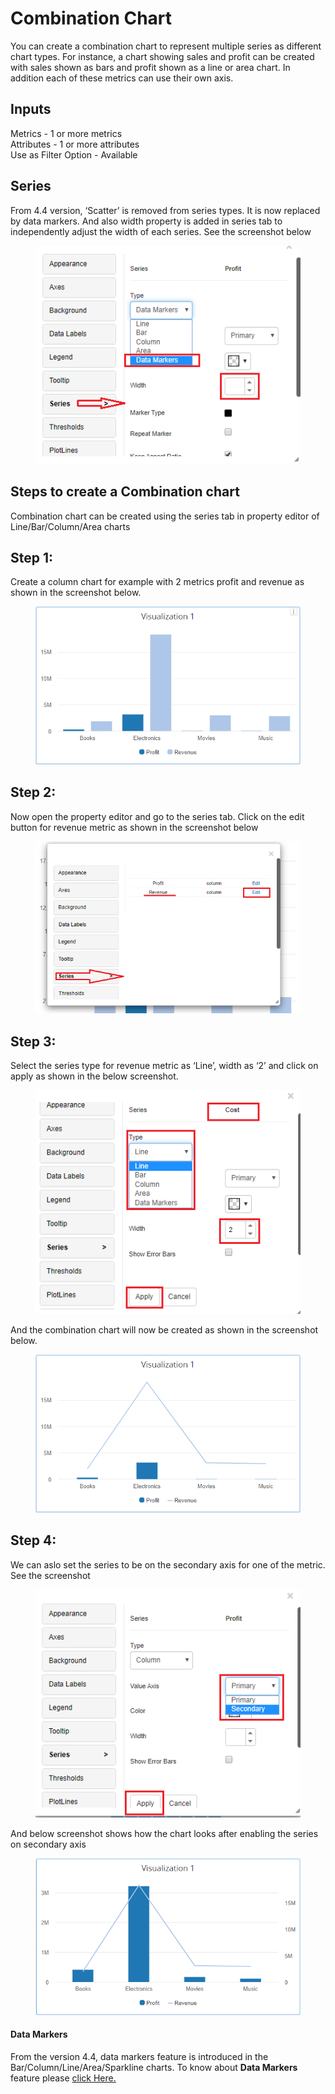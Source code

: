 # Combination Chart

You can create a combination chart to represent multiple series as different chart types. For instance, a chart showing sales and profit can be created with sales shown as bars and profit shown as a line or area chart. In addition each of these metrics can use their own axis.

## Inputs <a href="#inputs" id="inputs"></a>

Metrics - 1 or more metrics\
Attributes - 1 or more attributes\
Use as Filter Option - Available

## Series <a href="#series" id="series"></a>

From 4.4 version, ‘Scatter’ is removed from series types. It is now replaced by data markers. And also width property is added in series tab to independently adjust the width of each series. See the screenshot below

<figure><img src="../.gitbook/assets/CC (1) (1).png" alt=""><figcaption></figcaption></figure>

## Steps to create a Combination chart <a href="#steps-to-create-a-combination-chart" id="steps-to-create-a-combination-chart"></a>

Combination chart can be created using the series tab in property editor of Line/Bar/Column/Area charts

## **Step 1:**

Create a column chart for example with 2 metrics profit and revenue as shown in the screenshot below.

<figure><img src="../.gitbook/assets/Comb_chart_1.png" alt=""><figcaption></figcaption></figure>

## **Step 2:**

Now open the property editor and go to the series tab. Click on the edit button for revenue metric as shown in the screenshot below

<figure><img src="../.gitbook/assets/Comb_chart_2 (1).png" alt=""><figcaption></figcaption></figure>

## **Step 3:**

Select the series type for revenue metric as ‘Line’, width as ‘2’ and click on apply as shown in the below screenshot.

<figure><img src="../.gitbook/assets/CC1 (1).png" alt=""><figcaption></figcaption></figure>

And the combination chart will now be created as shown in the screenshot below.

<figure><img src="../.gitbook/assets/Comb_chart_4 (1).png" alt=""><figcaption></figcaption></figure>

## **Step 4:**

We can aslo set the series to be on the secondary axis for one of the metric. See the screenshot

<figure><img src="../.gitbook/assets/CC2 (1).png" alt=""><figcaption></figcaption></figure>

And below screenshot shows how the chart looks after enabling the series on secondary axis

<figure><img src="../.gitbook/assets/Comb_chart_6 (1).png" alt=""><figcaption></figcaption></figure>

#### Data Markers <a href="#data-markers" id="data-markers"></a>

From the version 4.4, data markers feature is introduced in the Bar/Column/Line/Area/Sparkline charts. To know about **Data Markers** feature please [click Here.](https://docs.vitaracharts.com/readme/data-markers)
